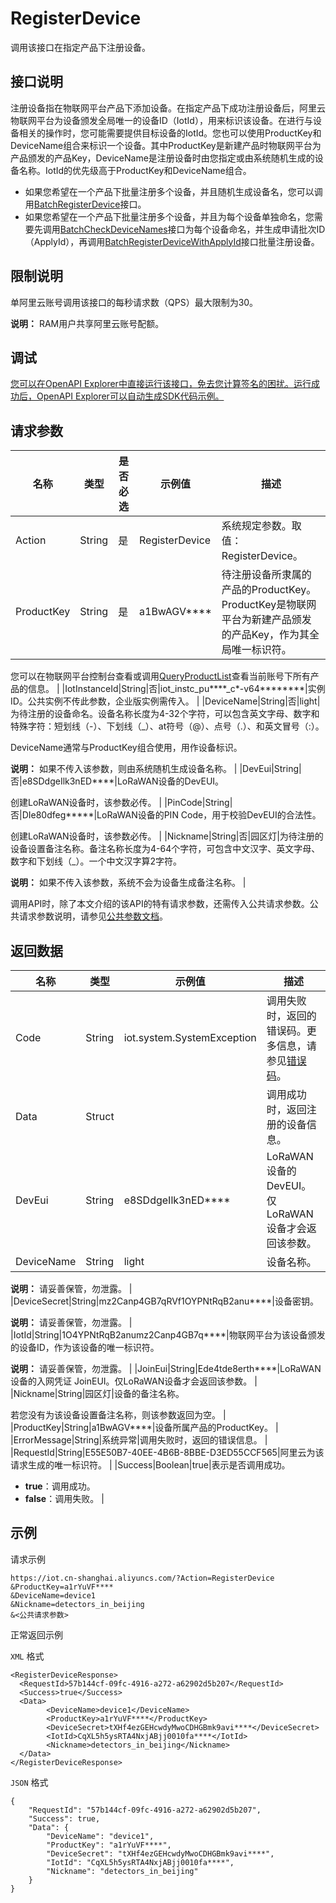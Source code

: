 # RegisterDevice

调用该接口在指定产品下注册设备。

## 接口说明

注册设备指在物联网平台产品下添加设备。在指定产品下成功注册设备后，阿里云物联网平台为设备颁发全局唯一的设备ID（IotId），用来标识该设备。在进行与设备相关的操作时，您可能需要提供目标设备的IotId。您也可以使用ProductKey和DeviceName组合来标识一个设备。其中ProductKey是新建产品时物联网平台为产品颁发的产品Key，DeviceName是注册设备时由您指定或由系统随机生成的设备名称。IotId的优先级高于ProductKey和DeviceName组合。

-   如果您希望在一个产品下批量注册多个设备，并且随机生成设备名，您可以调用[BatchRegisterDevice](~~69473~~)接口。
-   如果您希望在一个产品下批量注册多个设备，并且为每个设备单独命名，您需要先调用[BatchCheckDeviceNames](~~69482~~)接口为每个设备命名，并生成申请批次ID（ApplyId），再调用[BatchRegisterDeviceWithApplyId](~~69514~~)接口批量注册设备。

## 限制说明

单阿里云账号调用该接口的每秒请求数（QPS）最大限制为30。

**说明：** RAM用户共享阿里云账号配额。

## 调试

[您可以在OpenAPI Explorer中直接运行该接口，免去您计算签名的困扰。运行成功后，OpenAPI Explorer可以自动生成SDK代码示例。](https://api.aliyun.com/#product=Iot&api=RegisterDevice&type=RPC&version=2018-01-20)

## 请求参数

|名称|类型|是否必选|示例值|描述|
|--|--|----|---|--|
|Action|String|是|RegisterDevice|系统规定参数。取值：RegisterDevice。 |
|ProductKey|String|是|a1BwAGV\*\*\*\*|待注册设备所隶属的产品的ProductKey。ProductKey是物联网平台为新建产品颁发的产品Key，作为其全局唯一标识符。

 您可以在物联网平台控制台查看或调用[QueryProductList](~~69271~~)查看当前账号下所有产品的信息。 |
|IotInstanceId|String|否|iot\_instc\_pu\*\*\*\*\_c\*-v64\*\*\*\*\*\*\*\*|实例ID。公共实例不传此参数，企业版实例需传入。 |
|DeviceName|String|否|light|为待注册的设备命名。设备名称长度为4-32个字符，可以包含英文字母、数字和特殊字符：短划线（-）、下划线（\_）、at符号（@）、点号（.）、和英文冒号（:）。

 DeviceName通常与ProductKey组合使用，用作设备标识。

 **说明：** 如果不传入该参数，则由系统随机生成设备名称。 |
|DevEui|String|否|e8SDdgeIlk3nED\*\*\*\*|LoRaWAN设备的DevEUI。

 创建LoRaWAN设备时，该参数必传。 |
|PinCode|String|否|DIe80dfeg\*\*\*\*\*|LoRaWAN设备的PIN Code，用于校验DevEUI的合法性。

 创建LoRaWAN设备时，该参数必传。 |
|Nickname|String|否|园区灯|为待注册的设备设置备注名称。备注名称长度为4-64个字符，可包含中文汉字、英文字母、数字和下划线（\_）。一个中文汉字算2字符。

 **说明：** 如果不传入该参数，系统不会为设备生成备注名称。 |

调用API时，除了本文介绍的该API的特有请求参数，还需传入公共请求参数。公共请求参数说明，请参见[公共参数文档](~~30561~~)。

## 返回数据

|名称|类型|示例值|描述|
|--|--|---|--|
|Code|String|iot.system.SystemException|调用失败时，返回的错误码。更多信息，请参见[错误码](~~87387~~)。 |
|Data|Struct| |调用成功时，返回注册的设备信息。 |
|DevEui|String|e8SDdgeIlk3nED\*\*\*\*|LoRaWAN设备的DevEUI。仅LoRaWAN设备才会返回该参数。 |
|DeviceName|String|light|设备名称。

 **说明：** 请妥善保管，勿泄露。 |
|DeviceSecret|String|mz2Canp4GB7qRVf1OYPNtRqB2anu\*\*\*\*|设备密钥。

 **说明：** 请妥善保管，勿泄露。 |
|IotId|String|1O4YPNtRqB2anumz2Canp4GB7q\*\*\*\*|物联网平台为该设备颁发的设备ID，作为该设备的唯一标识符。

 **说明：** 请妥善保管，勿泄露。 |
|JoinEui|String|Ede4tde8erth\*\*\*\*|LoRaWAN设备的入网凭证 JoinEUI。仅LoRaWAN设备才会返回该参数。 |
|Nickname|String|园区灯|设备的备注名称。

 若您没有为该设备设置备注名称，则该参数返回为空。 |
|ProductKey|String|a1BwAGV\*\*\*\*|设备所属产品的ProductKey。 |
|ErrorMessage|String|系统异常|调用失败时，返回的错误信息。 |
|RequestId|String|E55E50B7-40EE-4B6B-8BBE-D3ED55CCF565|阿里云为该请求生成的唯一标识符。 |
|Success|Boolean|true|表示是否调用成功。

 -   **true**：调用成功。
-   **false**：调用失败。 |

## 示例

请求示例

```
https://iot.cn-shanghai.aliyuncs.com/?Action=RegisterDevice
&ProductKey=a1rYuVF****
&DeviceName=device1
&Nickname=detectors_in_beijing
&<公共请求参数>
```

正常返回示例

`XML` 格式

```
<RegisterDeviceResponse>
  <RequestId>57b144cf-09fc-4916-a272-a62902d5b207</RequestId>
  <Success>true</Success>
  <Data>
        <DeviceName>device1</DeviceName>
        <ProductKey>a1rYuVF****</ProductKey>
        <DeviceSecret>tXHf4ezGEHcwdyMwoCDHGBmk9avi****</DeviceSecret>
        <IotId>CqXL5h5ysRTA4NxjABjj0010fa****</IotId>
        <Nickname>detectors_in_beijing</Nickname>
  </Data>
</RegisterDeviceResponse>
```

`JSON` 格式

```
{
    "RequestId": "57b144cf-09fc-4916-a272-a62902d5b207", 
    "Success": true, 
    "Data": {
        "DeviceName": "device1", 
        "ProductKey": "a1rYuVF****", 
        "DeviceSecret": "tXHf4ezGEHcwdyMwoCDHGBmk9avi****", 
        "IotId": "CqXL5h5ysRTA4NxjABjj0010fa****", 
        "Nickname": "detectors_in_beijing"
    }
}
```

